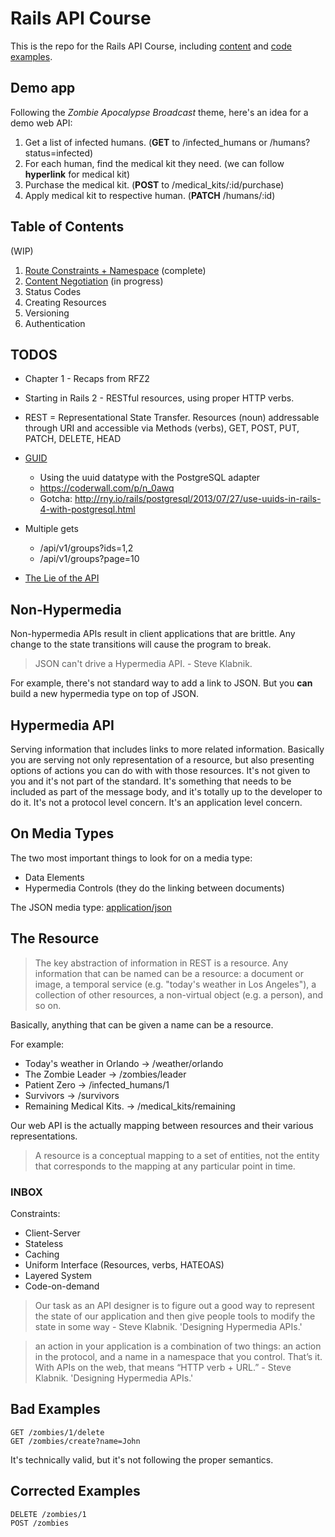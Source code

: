 # Rails API Course

This is the repo for the Rails API Course, including [content](content) and [code examples](/code).

## Demo app

Following the *Zombie Apocalypse Broadcast* theme, here's an idea for a demo web API:

1. Get a list of infected humans. (**GET** to /infected_humans or /humans?status=infected)
2. For each human, find the medical kit they need. (we can follow **hyperlink** for medical kit)
3. Purchase the medical kit. (**POST** to /medical_kits/:id/purchase)
4. Apply medical kit to respective human. (**PATCH** /humans/:id)

## Table of Contents

(WIP)

1. [Route Constraints + Namespace](content/01-recap-intro.md) (complete)
2. [Content Negotiation](content/02-content-negotiation.md) (in progress)
3. Status Codes
4. Creating Resources
5. Versioning
6. Authentication 

## TODOS

* Chapter 1 - Recaps from RFZ2
* Starting in Rails 2 - RESTful resources, using proper HTTP verbs.
* REST = Representational State Transfer. Resources (noun) addressable through URI and accessible via Methods (verbs), GET, POST, PUT, PATCH, DELETE, HEAD
* [GUID](http://en.wikipedia.org/wiki/Globally_unique_identifier)
    * Using the uuid datatype with the PostgreSQL adapter
    * https://coderwall.com/p/n_0awq
    * Gotcha: http://rny.io/rails/postgresql/2013/07/27/use-uuids-in-rails-4-with-postgresql.html
* Multiple gets
    * /api/v1/groups?ids=1,2
    * /api/v1/groups?page=10

* [The Lie of the API](http://ruben.verborgh.org/blog/2013/11/29/the-lie-of-the-api/)

## Non-Hypermedia

Non-hypermedia APIs result in client applications that are brittle. Any change to the state transitions will cause the program to break.

> JSON can't drive a Hypermedia API. - Steve Klabnik.

For example, there's not standard way to add a link to JSON. But you **can** build a new hypermedia type on top of JSON.

## Hypermedia API

Serving information that includes links to more related information. Basically you are serving not only representation of a resource, but also presenting options of actions you can do with with those resources. It's not given to you and it's not part of the standard. It's something that needs to be included as part of the message body, and it's totally up to the developer to do it. It's not a protocol level concern. It's an application level concern.

## On Media Types

The two most important things to look for on a media type:

* Data Elements
* Hypermedia Controls (they do the linking between documents)

The JSON media type: [application/json](http://en.wikipedia.org/wiki/JSON#MIME_type)

## The Resource

> The key abstraction of information in REST is a resource. Any information that can be named can be a resource: a document or image, a temporal service (e.g. "today's weather in Los Angeles"), a collection of other resources, a non-virtual object (e.g. a person), and so on. 

Basically, anything that can be given a name can be a resource.

For example:

  * Today's weather in Orlando -> /weather/orlando
  * The Zombie Leader -> /zombies/leader
  * Patient Zero -> /infected_humans/1
  * Survivors -> /survivors
  * Remaining Medical Kits. -> /medical_kits/remaining

Our web API is the actually mapping between resources and their various representations.

> A resource is a conceptual mapping to a set of entities, not the entity that corresponds to the mapping at any particular point in time.

### INBOX

Constraints:

  * Client-Server
  * Stateless
  * Caching
  * Uniform Interface (Resources, verbs, HATEOAS)
  * Layered System
  * Code-on-demand

> Our task as an API designer is to figure out a good way to represent the state of our application and then give people tools to modify the state in some way - Steve Klabnik. 'Designing Hypermedia APIs.'


> an action in your application is a combination of two things: an action in the protocol, and a name in a namespace that you control. That’s it. With APIs on the web, that means “HTTP verb + URL.” - Steve Klabnik. 'Designing Hypermedia APIs.'


## Bad Examples

```
GET /zombies/1/delete
GET /zombies/create?name=John
```

It's technically valid, but it's not following the proper semantics.

## Corrected Examples

```
DELETE /zombies/1
POST /zombies
```